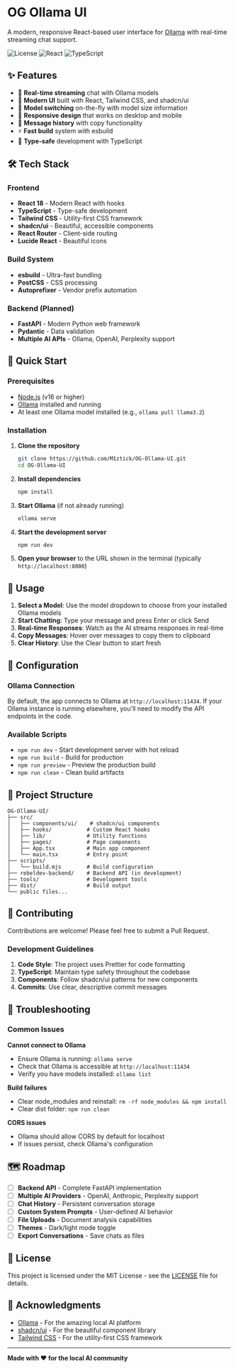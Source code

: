 # OG Ollama UI

A modern, responsive React-based user interface for [Ollama](https://ollama.ai/) with real-time streaming chat support.

![License](https://img.shields.io/badge/license-MIT-blue.svg)
![React](https://img.shields.io/badge/React-18.3.1-blue.svg)
![TypeScript](https://img.shields.io/badge/TypeScript-latest-blue.svg)

## ✨ Features

- 🚀 **Real-time streaming** chat with Ollama models
- 🎨 **Modern UI** built with React, Tailwind CSS, and shadcn/ui
- 🔄 **Model switching** on-the-fly with model size information
- 📱 **Responsive design** that works on desktop and mobile
- 💾 **Message history** with copy functionality
- ⚡ **Fast build** system with esbuild
- 🎯 **Type-safe** development with TypeScript

## 🛠️ Tech Stack

### Frontend

- **React 18** - Modern React with hooks
- **TypeScript** - Type-safe development
- **Tailwind CSS** - Utility-first CSS framework
- **shadcn/ui** - Beautiful, accessible components
- **React Router** - Client-side routing
- **Lucide React** - Beautiful icons

### Build System

- **esbuild** - Ultra-fast bundling
- **PostCSS** - CSS processing
- **Autoprefixer** - Vendor prefix automation

### Backend (Planned)

- **FastAPI** - Modern Python web framework
- **Pydantic** - Data validation
- **Multiple AI APIs** - Ollama, OpenAI, Perplexity support

## 🚀 Quick Start

### Prerequisites

- [Node.js](https://nodejs.org/) (v16 or higher)
- [Ollama](https://ollama.ai/) installed and running
- At least one Ollama model installed (e.g., `ollama pull llama3.2`)

### Installation

1. **Clone the repository**

   ```bash
   git clone https://github.com/M1ztick/OG-Ollama-UI.git
   cd OG-Ollama-UI
   ```

2. **Install dependencies**

   ```bash
   npm install
   ```

3. **Start Ollama** (if not already running)

   ```bash
   ollama serve
   ```

4. **Start the development server**

   ```bash
   npm run dev
   ```

5. **Open your browser** to the URL shown in the terminal (typically `http://localhost:8000`)

## 📖 Usage

1. **Select a Model**: Use the model dropdown to choose from your installed Ollama models
2. **Start Chatting**: Type your message and press Enter or click Send
3. **Real-time Responses**: Watch as the AI streams responses in real-time
4. **Copy Messages**: Hover over messages to copy them to clipboard
5. **Clear History**: Use the Clear button to start fresh

## 🔧 Configuration

### Ollama Connection

By default, the app connects to Ollama at `http://localhost:11434`. If your Ollama instance is running elsewhere, you'll need to modify the API endpoints in the code.

### Available Scripts

- `npm run dev` - Start development server with hot reload
- `npm run build` - Build for production
- `npm run preview` - Preview the production build
- `npm run clean` - Clean build artifacts

## 📁 Project Structure

```
OG-Ollama-UI/
├── src/
│   ├── components/ui/    # shadcn/ui components
│   ├── hooks/           # Custom React hooks
│   ├── lib/             # Utility functions
│   ├── pages/           # Page components
│   ├── App.tsx          # Main app component
│   └── main.tsx         # Entry point
├── scripts/
│   └── build.mjs        # Build configuration
├── rebeldev-backend/    # Backend API (in development)
├── tools/               # Development tools
├── dist/                # Build output
└── public files...
```

## 🤝 Contributing

Contributions are welcome! Please feel free to submit a Pull Request.

### Development Guidelines

1. **Code Style**: The project uses Prettier for code formatting
2. **TypeScript**: Maintain type safety throughout the codebase
3. **Components**: Follow shadcn/ui patterns for new components
4. **Commits**: Use clear, descriptive commit messages

## 🐛 Troubleshooting

### Common Issues

**Cannot connect to Ollama**

- Ensure Ollama is running: `ollama serve`
- Check that Ollama is accessible at `http://localhost:11434`
- Verify you have models installed: `ollama list`

**Build failures**

- Clear node_modules and reinstall: `rm -rf node_modules && npm install`
- Clear dist folder: `npm run clean`

**CORS issues**

- Ollama should allow CORS by default for localhost
- If issues persist, check Ollama's configuration

## 🗺️ Roadmap

- [ ] **Backend API** - Complete FastAPI implementation
- [ ] **Multiple AI Providers** - OpenAI, Anthropic, Perplexity support
- [ ] **Chat History** - Persistent conversation storage
- [ ] **Custom System Prompts** - User-defined AI behavior
- [ ] **File Uploads** - Document analysis capabilities
- [ ] **Themes** - Dark/light mode toggle
- [ ] **Export Conversations** - Save chats as files

## 📜 License

This project is licensed under the MIT License - see the [LICENSE](LICENSE) file for details.

## 🙏 Acknowledgments

- [Ollama](https://ollama.ai/) - For the amazing local AI platform
- [shadcn/ui](https://ui.shadcn.com/) - For the beautiful component library
- [Tailwind CSS](https://tailwindcss.com/) - For the utility-first CSS framework

---

**Made with ❤️ for the local AI community**
